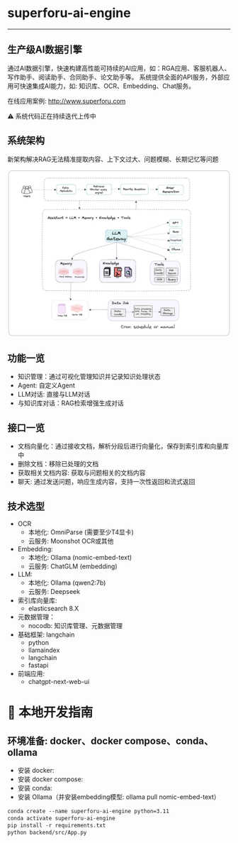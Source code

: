 
# superforu-ai-engine
***
## 生产级AI数据引擎  
通过AI数据引擎，快速构建高性能可持续的AI应用，如：RGA应用、客服机器人、写作助手、阅读助手、合同助手、论文助手等。 
系统提供全面的API服务，外部应用可快速集成AI能力，如: 知识库、OCR、Embedding、Chat服务。

在线应用案例: http://www.superforu.com

⚠️ 系统代码正在持续迭代上传中  

## 系统架构
新架构解决RAG无法精准提取内容、上下文过大、问题模糊、长期记忆等问题

![architecture](./docs/images/superforu-architecture.png)

## 功能一览
- 知识管理：通过可视化管理知识并记录知识处理状态
- Agent: 自定义Agent
- LLM对话: 直接与LLM对话
- 与知识库对话：RAG检索增强生成对话

## 接口一览
- 文档向量化：通过接收文档，解析分段后进行向量化，保存到索引库和向量库中
- 删除文档：移除已处理的文档
- 获取相关文档内容: 获取与问题相关的文档内容
- 聊天: 通过发送问题，响应生成内容，支持一次性返回和流式返回

## 技术选型
- OCR
  - 本地化: OmniParse (需要至少T4显卡)
  - 云服务: Moonshot OCR或其他
- Embedding: 
  - 本地化: Ollama (nomic-embed-text)
  - 云服务: ChatGLM (embedding)
- LLM: 
  - 本地化: Ollama (qwen2:7b)
  - 云服务: Deepseek
- 索引库向量库:
  - elasticsearch 8.X
- 元数据管理：
  - nocodb: 知识库管理、元数据管理
- 基础框架: langchain
  - python
  - llamaindex
  - langchain
  - fastapi
- 前端应用:
  - chatgpt-next-web-ui

# 🚀 本地开发指南
## 环境准备: docker、docker compose、conda、ollama
- 安装 docker:
- 安装 docker compose:
- 安装 conda:
- 安装 Ollama（并安装embedding模型: ollama pull nomic-embed-text）

```shell
conda create --name superforu-ai-engine python=3.11
conda activate superforu-ai-engine
pip install -r requirements.txt
python backend/src/App.py
```


